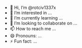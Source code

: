 - 👋 Hi, I’m @rotciv1337x
- 👀 I’m interested in ...
- 🌱 I’m currently learning ...
- 💞️ I’m looking to collaborate on ...
- 📫 How to reach me ...
- 😄 Pronouns: ...
- ⚡ Fun fact: ...

<!---
rotciv1337x/rotciv1337x is a ✨ special ✨ repository because its `README.md` (this file) appears on your GitHub profile.
You can click the Preview link to take a look at your changes.
--->
